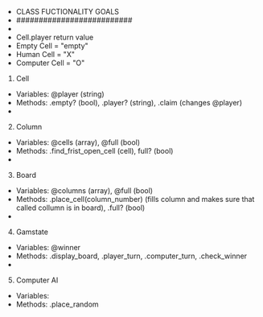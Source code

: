 - CLASS FUCTIONALITY GOALS
- ##########################
-
- Cell.player return value
- Empty Cell = "empty"
- Human Cell = "X"
- Computer Cell = "O"
1. Cell
- Variables: @player (string)
- Methods: .empty? (bool), .player? (string), .claim (changes @player)
- 
2. Column
- Variables: @cells (array), @full (bool)
- Methods: .find_frist_open_cell (cell), full? (bool)
- 
3. Board
- Variables: @columns (array), @full (bool)
- Methods: .place_cell(column_number) (fills column and makes sure that called collumn is in board), .full? (bool)
- 
4. Gamstate
- Variables: @winner
- Methods: .display_board, .player_turn, .computer_turn, .check_winner
-
5. Computer AI
- Variables: 
- Methods: .place_random